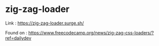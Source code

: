 # zig-zag-loader

Link : https://zig-zag-loader.surge.sh/

Found on : https://www.freecodecamp.org/news/zig-zag-css-loaders/?ref=dailydev
